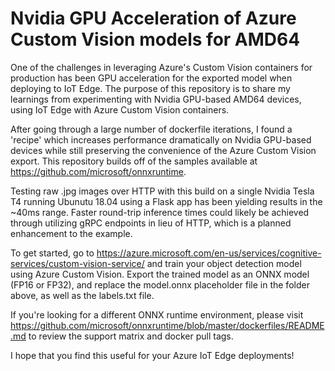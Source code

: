 # Nvidia GPU Acceleration of Azure Custom Vision models for AMD64
One of the challenges in leveraging Azure's Custom Vision containers for production has been GPU acceleration for the exported model when deploying to IoT Edge. The purpose of this repository is to share my learnings from experimenting with Nvidia GPU-based AMD64 devices, using IoT Edge with Azure Custom Vision containers.

After going through a large number of dockerfile iterations, I found a 'recipe' which increases performance dramatically on Nvidia GPU-based devices while still preserving the convenience of the Azure Custom Vision export. This repository builds off of the samples available at https://github.com/microsoft/onnxruntime.

Testing raw .jpg images over HTTP with this build on a single Nvidia Tesla T4 running Ubunutu 18.04 using a Flask app has been yielding results in the ~40ms range. Faster round-trip inference times could likely be achieved through utilizing gRPC endpoints in lieu of HTTP, which is a planned enhancement to the example.

To get started, go to https://azure.microsoft.com/en-us/services/cognitive-services/custom-vision-service/ and train your object detection model using Azure Custom Vision.  Export the trained model as an ONNX model (FP16 or FP32), and replace the model.onnx placeholder file in the folder above, as well as the labels.txt file.

If you're looking for a different ONNX runtime environment, please visit https://github.com/microsoft/onnxruntime/blob/master/dockerfiles/README.md to review the support matrix and docker pull tags.

I hope that you find this useful for your Azure IoT Edge deployments!


